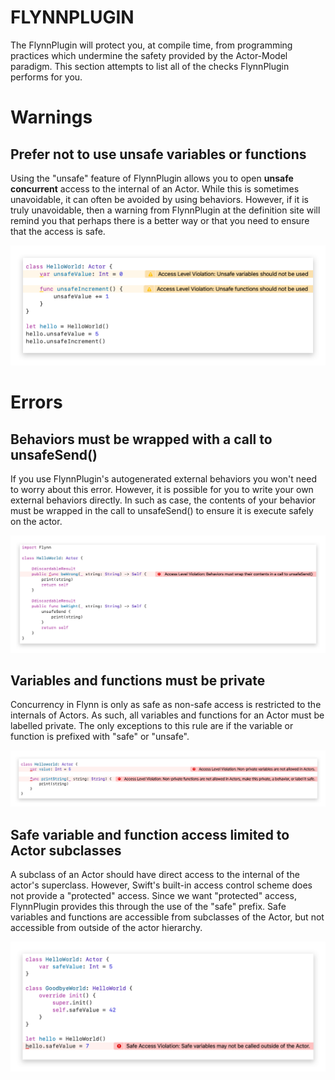 # FLYNNPLUGIN

The FlynnPlugin will protect you, at compile time, from programming practices which undermine the safety provided by the Actor-Model paradigm.  This section attempts to list all of the checks FlynnPlugin performs for you.

# Warnings

## Prefer not to use unsafe variables or functions
Using the "unsafe" feature of FlynnPlugin allows you to open **unsafe concurrent** access to the internal of an Actor. While this is sometimes unavoidable, it can often be avoided by using behaviors. However, if it is truly unavoidable, then a warning from FlynnPlugin at the definition site will remind you that perhaps there is a better way or that you need to ensure that the access is safe.

![](meta/flynnplugin_behavior_unsafe.png)

# Errors

## Behaviors must be wrapped with a call to unsafeSend()
If you use FlynnPlugin's autogenerated external behaviors you won't need to worry about this error. However, it is possible for you to write your own external behaviors directly.  In such as case, the contents of your behavior must be wrapped in the call to unsafeSend() to ensure it is execute safely on the actor.

![](meta/flynnplugin_behavior_unsafe_send.png)

## Variables and functions must be private
Concurrency in Flynn is only as safe as non-safe access is restricted to the internals of Actors. As such, all variables and functions for an Actor must be labelled private. The only exceptions to this rule are if the variable or function is prefixed with "safe" or "unsafe".

![](meta/flynnplugin_private_members.png)


## Safe variable and function access limited to Actor subclasses
A subclass of an Actor should have direct access to the internal of the actor's superclass. However, Swift's built-in access control scheme does not provide a "protected" access. Since we want "protected" access, FlynnPlugin provides this through the use of the "safe" prefix. Safe variables and functions are accessible from subclasses of the Actor, but not accessible from outside of the actor hierarchy.

![](meta/flynnplugin_access_safe.png)

